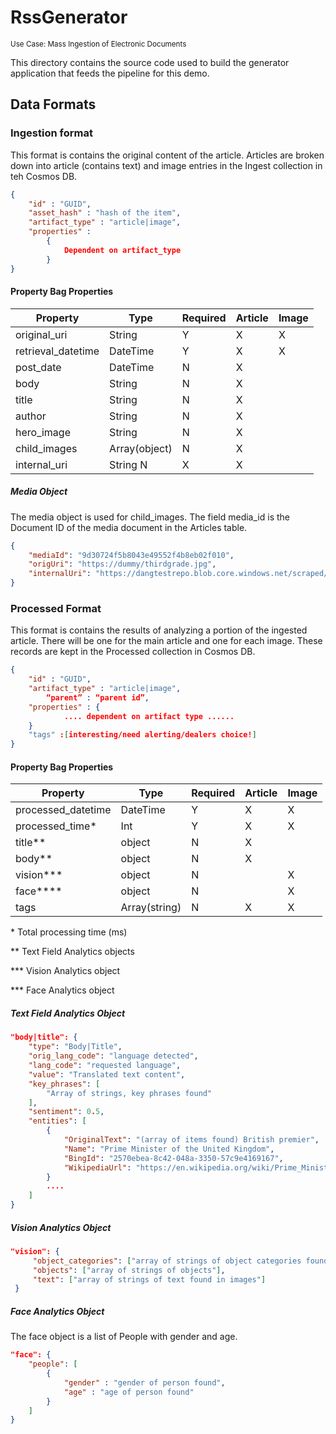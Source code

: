 # RssGenerator
<sup>Use Case: Mass Ingestion of Electronic Documents</sup> <br>

This directory contains the source code used to build the generator application that feeds the pipeline for this demo.

## Data Formats

### Ingestion format
This format is contains the original content of the article. Articles are broken down into article (contains text) and image entries in the Ingest collection in teh Cosmos DB. 

```json
{
	"id" : "GUID",
	"asset_hash" : "hash of the item",
	"artifact_type" : "article|image",
	"properties" :
		{
			Dependent on artifact_type
		}
}
```

#### Property Bag Properties
Property	| Type | Required |	Article |	Image 
----|-----|-----|-----|-----
original_uri |	String	|Y	|X	|X	
retrieval_datetime |	DateTime | Y	|X	|X	
post_date	|DateTime	|N	|X |		
body	|String	|N	|X |		
title	|String	|N	|X |		
author	|String	|N	|X |		
hero_image	|String	|N	|X |		
child_images	|Array(object)	|N	|X |		
internal_uri	|String	N		|X	|X |

##### Media Object
The media object is used for child_images. The field media_id is the Document ID of the media document in the Articles table. 
```json
{
    "mediaId": "9d30724f5b8043e49552f4b8eb02f010",
    "origUri": "https://dummy/thirdgrade.jpg",
    "internalUri": "https://dangtestrepo.blob.core.windows.net/scraped/thirdgrade.jpg"
}
```

### Processed Format
This format is contains the results of analyzing a portion of the ingested article. There will be one for the main article and one for each image. These records are kept in the Processed collection in Cosmos DB.

```json
{
	"id" : "GUID",
	"artifact_type" : "article|image", 
        “parent” : “parent id”,
	"properties" : {
			.... dependent on artifact type ......
	}
	"tags" :[interesting/need alerting/dealers choice!]
}
```

#### Property Bag Properties
Property	| Type | Required |	Article |	Image 
----|-----|-----|-----|-----
processed_datetime	|DateTime	|Y	|X	|X	
processed_time*	|Int	|Y	|X	|X	
title**	|object	|N	|X |		
body**	|object	|N	|X |		
vision***	|object	|N	| |X		
face****	|object	|N	| |X		
tags	|Array(string)	|N	|X	|X	
\* Total processing time (ms)

\** Text Field Analytics objects

\*** Vision Analytics object

\*** Face Analytics object

##### Text Field Analytics Object
```json
"body|title": {
    "type": "Body|Title",
    "orig_lang_code": "language detected",
    "lang_code": "requested language",
    "value": "Translated text content",
    "key_phrases": [
        "Array of strings, key phrases found"
    ],
    "sentiment": 0.5,
    "entities": [
        {
            "OriginalText": "(array of items found) British premier",
            "Name": "Prime Minister of the United Kingdom",
            "BingId": "2570ebea-8c42-048a-3350-57c9e4169167",
            "WikipediaUrl": "https://en.wikipedia.org/wiki/Prime_Minister_of_the_United...."
        }
		....
    ]
}
```

##### Vision Analytics Object
```json
"vision": {
     "object_categories": ["array of strings of object categories found"],
     "objects": ["array of strings of objects"],
     "text": ["array of strings of text found in images"]
 }
```

##### Face Analytics Object
The face object is a list of People with gender and age.
```json
"face": {
    "people": [
		{
			"gender" : "gender of person found",
			"age" : "age of person found"
		}
	]
}
```
